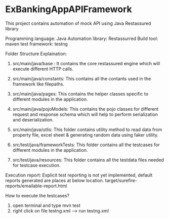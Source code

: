 # ExBankingAppAPIFramework
This project contains automation of mock API using Java Restassured library


Programming language: Java
Automation library: Restassurred
Build tool: maven
test framework: testng

Folder Structure Explaination:

1. src/main/java/base : It contains the core restassured engine which will execute different HTTP calls.

2. src/main/java/constants: This contains all the contants used in the framework like filepaths.

3. src/main/java/pages: This contains the helper classes specific to different modules in the application.

4. src/main/java/pojoModels: This contains the pojo classes for different request and response schema which will help to perform serialization and deserialization.

5. src/main/java/utlis: This folder contains utility method to read data from property file, excel sheet & generating random data using faker utility.

6. src/test/java/frameworkTests: This folder contains all the testcases for different modules in the application.

7. src/test/java/resources: This folder contains all the testdata files needed for testcase execution.





Execution report: Explicit test reporting is not yet implemented, default reports generated are places at below location.
                  target/surefire-reports/emailable-report.html






How to execute the testcases?

1. open terminal and type mvn test
2. right click on file testng.xml --> run testng.xml
